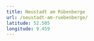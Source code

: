 ```yaml
---
title: Neustadt am Rübenberge
url: /neustadt-am-ruebenberge/
latitude: 52.505
longitude: 9.459
---
```


